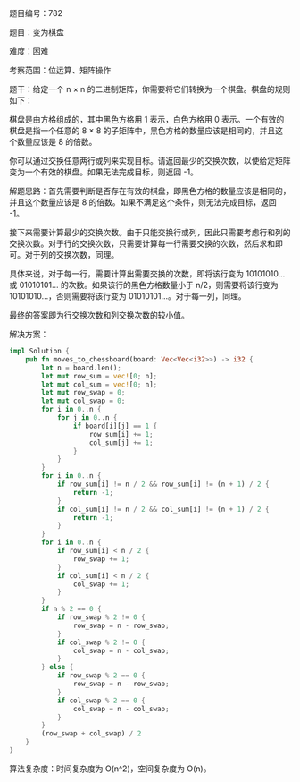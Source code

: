 题目编号：782

题目：变为棋盘

难度：困难

考察范围：位运算、矩阵操作

题干：给定一个 n × n 的二进制矩阵，你需要将它们转换为一个棋盘。棋盘的规则如下：

棋盘是由方格组成的，其中黑色方格用 1 表示，白色方格用 0 表示。一个有效的棋盘是指一个任意的 8 × 8 的子矩阵中，黑色方格的数量应该是相同的，并且这个数量应该是 8 的倍数。

你可以通过交换任意两行或列来实现目标。请返回最少的交换次数，以使给定矩阵变为一个有效的棋盘。如果无法完成目标，则返回 -1。

解题思路：首先需要判断是否存在有效的棋盘，即黑色方格的数量应该是相同的，并且这个数量应该是 8 的倍数。如果不满足这个条件，则无法完成目标，返回 -1。

接下来需要计算最少的交换次数。由于只能交换行或列，因此只需要考虑行和列的交换次数。对于行的交换次数，只需要计算每一行需要交换的次数，然后求和即可。对于列的交换次数，同理。

具体来说，对于每一行，需要计算出需要交换的次数，即将该行变为 10101010... 或 01010101... 的次数。如果该行的黑色方格数量小于 n/2，则需要将该行变为 10101010...，否则需要将该行变为 01010101...。对于每一列，同理。

最终的答案即为行交换次数和列交换次数的较小值。

解决方案：

```rust
impl Solution {
    pub fn moves_to_chessboard(board: Vec<Vec<i32>>) -> i32 {
        let n = board.len();
        let mut row_sum = vec![0; n];
        let mut col_sum = vec![0; n];
        let mut row_swap = 0;
        let mut col_swap = 0;
        for i in 0..n {
            for j in 0..n {
                if board[i][j] == 1 {
                    row_sum[i] += 1;
                    col_sum[j] += 1;
                }
            }
        }
        for i in 0..n {
            if row_sum[i] != n / 2 && row_sum[i] != (n + 1) / 2 {
                return -1;
            }
            if col_sum[i] != n / 2 && col_sum[i] != (n + 1) / 2 {
                return -1;
            }
        }
        for i in 0..n {
            if row_sum[i] < n / 2 {
                row_swap += 1;
            }
            if col_sum[i] < n / 2 {
                col_swap += 1;
            }
        }
        if n % 2 == 0 {
            if row_swap % 2 != 0 {
                row_swap = n - row_swap;
            }
            if col_swap % 2 != 0 {
                col_swap = n - col_swap;
            }
        } else {
            if row_swap % 2 == 0 {
                row_swap = n - row_swap;
            }
            if col_swap % 2 == 0 {
                col_swap = n - col_swap;
            }
        }
        (row_swap + col_swap) / 2
    }
}
```

算法复杂度：时间复杂度为 O(n^2)，空间复杂度为 O(n)。